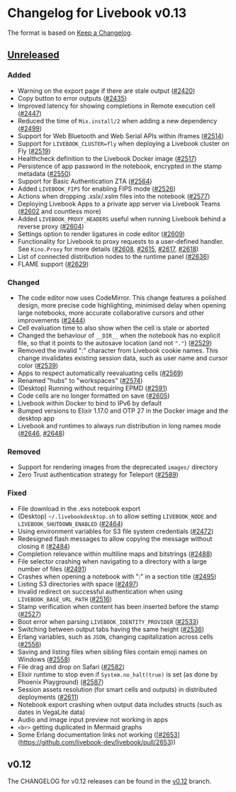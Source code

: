 # Changelog for Livebook v0.13

The format is based on [Keep a Changelog](https://keepachangelog.com/en/1.0.0/).

## [Unreleased](https://github.com/livebook-dev/livebook/tree/main)

### Added

* Warning on the export page if there are stale output ([#2420](https://github.com/livebook-dev/livebook/pull/2420))
* Copy button to error outputs ([#2435](https://github.com/livebook-dev/livebook/pull/2435))
* Improved latency for showing completions in Remote execution cell ([#2447](https://github.com/livebook-dev/livebook/pull/2447))
* Reduced the time of `Mix.install/2` when adding a new dependency ([#2499](https://github.com/livebook-dev/livebook/pull/2499))
* Support for Web Bluetooth and Web Serial APIs within iframes ([#2514](https://github.com/livebook-dev/livebook/pull/2514))
* Support for `LIVEBOOK_CLUSTER=fly` when deploying a Livebook cluster on Fly ([#2519](https://github.com/livebook-dev/livebook/pull/2519))
* Healthcheck definition to the Livebook Docker image ([#2517](https://github.com/livebook-dev/livebook/pull/2517))
* Persistence of app password in the notebook, encrypted in the stamp metadata ([#2550](https://github.com/livebook-dev/livebook/pull/2550))
* Support for Basic Authentication ZTA ([#2564](https://github.com/livebook-dev/livebook/pull/2564))
* Added `LIVEBOOK_FIPS` for enabling FIPS mode ([#2526](https://github.com/livebook-dev/livebook/pull/2526))
* Actions when dropping .xslx/.xslm files into the notebook ([#2577](https://github.com/livebook-dev/livebook/pull/2577))
* Deploying Livebook Apps to a private app server via Livebook Teams ([#2602](https://github.com/livebook-dev/livebook/pull/2602) and countless more)
* Added `LIVEBOOK_PROXY_HEADERS` useful when running Livebook behind a reverse proxy ([#2604](https://github.com/livebook-dev/livebook/pull/2604))
* Settings option to render ligatures in code editor ([#2609](https://github.com/livebook-dev/livebook/pull/2609))
* Functionality for Livebook to proxy requests to a user-defined handler. See `Kino.Proxy` for more details ([#2608](https://github.com/livebook-dev/livebook/pull/2608), [#2615](https://github.com/livebook-dev/livebook/pull/2615), [#2617](https://github.com/livebook-dev/livebook/pull/2617), [#2618](https://github.com/livebook-dev/livebook/pull/2618))
* List of connected distribution nodes to the runtime panel ([#2636](https://github.com/livebook-dev/livebook/pull/2636))
* FLAME support ([#2629](https://github.com/livebook-dev/livebook/pull/2629))

### Changed

* The code editor now uses CodeMirror. This change features a polished design, more precise code highlighting, minimised delay when opening large notebooks, more accurate collaborative cursors and other improvements ([#2444](https://github.com/livebook-dev/livebook/pull/2444))
* Cell evaluation time to also show when the cell is stale or aborted
* Changed the behaviour of `__DIR__` when the notebook has no explicit file, so that it points to the autosave location (and not `"."`) ([#2529](https://github.com/livebook-dev/livebook/pull/2529))
* Removed the invalid ":" character from Livebook cookie names. This change invalidates existing session data, such as user name and cursor color ([#2539](https://github.com/livebook-dev/livebook/pull/2539))
* Apps to respect automatically reevaluating cells ([#2569](https://github.com/livebook-dev/livebook/pull/2569))
* Renamed "hubs" to "workspaces" ([#2574](https://github.com/livebook-dev/livebook/pull/2574))
* (Desktop) Running without requiring EPMD ([#2591](https://github.com/livebook-dev/livebook/pull/2591))
* Code cells are no longer formatted on save ([#2605](https://github.com/livebook-dev/livebook/pull/2605))
* Livebook within Docker to bind to IPv6 by default
* Bumped versions to Elixir 1.17.0 and OTP 27 in the Docker image and the desktop app
* Livebook and runtimes to always run distribution in long names mode ([#2646](https://github.com/livebook-dev/livebook/pull/2646), [#2648](https://github.com/livebook-dev/livebook/pull/2648))

### Removed

* Support for rendering images from the deprecated `images/` directory
* Zero Trust authentication strategy for Teleport ([#2589](https://github.com/livebook-dev/livebook/pull/2589))

### Fixed

* File download in the .exs notebook export
* (Desktop) `~/.livebookdesktop.sh` to allow setting `LIVEBOOK_NODE` and `LIVEBOOK_SHUTDOWN_ENABLED` ([#2464](https://github.com/livebook-dev/livebook/pull/2464))
* Using environment variables for S3 file system credentials ([#2472](https://github.com/livebook-dev/livebook/pull/2472))
* Redesigned flash messages to allow copying the message without closing it ([#2484](https://github.com/livebook-dev/livebook/pull/2484))
* Completion relevance within multiline maps and bitstrings ([#2488](https://github.com/livebook-dev/livebook/pull/2488))
* File selector crashing when navigating to a directory with a large number of files ([#2491](https://github.com/livebook-dev/livebook/pull/2491))
* Crashes when opening a notebook with ":" in a section title ([#2495](https://github.com/livebook-dev/livebook/pull/2495))
* Listing S3 directories with space ([#2497](https://github.com/livebook-dev/livebook/pull/2497))
* Invalid redirect on successful authentication when using `LIVEBOOK_BASE_URL_PATH` ([#2516](https://github.com/livebook-dev/livebook/pull/2516))
* Stamp verification when content has been inserted before the stamp ([#2527](https://github.com/livebook-dev/livebook/pull/2527))
* Boot error when parsing `LIVEBOOK_IDENTITY_PROVIDER` ([#2533](https://github.com/livebook-dev/livebook/pull/2533))
* Switching between output tabs having the same height ([#2536](https://github.com/livebook-dev/livebook/pull/2536))
* Erlang variables, such as `JSON`, changing capitalization across cells ([#2556](https://github.com/livebook-dev/livebook/pull/2556))
* Saving and listing files when sibling files contain emoji names on Windows ([#2558](https://github.com/livebook-dev/livebook/pull/2558))
* File drag and drop on Safari ([#2582](https://github.com/livebook-dev/livebook/pull/2582))
* Elixir runtime to stop even if `System.no_halt(true)` is set (as done by Phoenix Playground) ([#2587](https://github.com/livebook-dev/livebook/pull/2587))
* Session assets resolution (for smart cells and outputs) in distributed deployments ([#2611](https://github.com/livebook-dev/livebook/pull/2611))
* Notebook export crashing when output data includes structs (such as dates in VegaLite data)
* Audio and image input preview not working in apps
* `<br>` getting duplicated in Mermaid graphs
* Some Erlang documentation links not working ([[#2653](https://github.com/livebook-dev/livebook/pull/2653)](https://github.com/livebook-dev/livebook/pull/2653))

## v0.12

The CHANGELOG for v0.12 releases can be found in the [v0.12](https://github.com/livebook-dev/livebook/tree/v0.12/CHANGELOG.md) branch.
